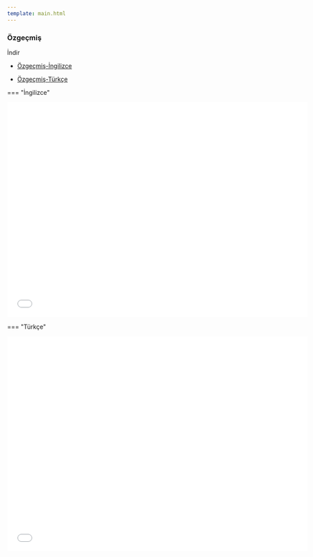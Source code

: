 ```yaml
---
template: main.html
---
```


### Özgeçmiş

İndir 

- [Özgeçmiş-İngilizce](../ugur_coruh_en_cv.pdf)

- [Özgeçmiş-Türkçe](../ugur_coruh_tr_cv.pdf)

=== "İngilizce"

<iframe width=700, height=500 frameBorder=0 src="../ugur_coruh_en_cv.pdf"></iframe>

=== "Türkçe"

<iframe width=700, height=500 frameBorder=0 src="../ugur_coruh_tr_cv.pdf"></iframe>
